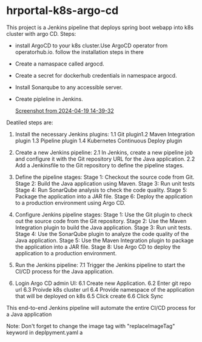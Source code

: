 # hrportal-k8s-argo-cd
This project is a Jenkins pipeline that deploys spring boot webapp into k8s cluster with argo CD. 
Steps: 
- install ArgoCD to your k8s cluster.Use ArgoCD operator from operatorhub.io. follow the installation steps in there
- Create a namaspace called argocd.
- Create a secret for dockerhub credentials in namespace argocd.
- Install Sonarqube to any accessible server. 
- Create pipleline in Jenkins.

  [Screenshot from 2024-04-19 14-39-32](https://github.com/xsantq/hrportal-k8s-argo-cd/assets/37873784/99fb71ab-9f3a-4928-b8f6-e9567d49af64)


Deatiled steps are: 

1. Install the necessary Jenkins plugins:
     1.1 Git plugin1.2 Maven Integration plugin
     1.3 Pipeline plugin
     1.4 Kubernetes Continuous Deploy plugin

3. Create a new Jenkins pipeline:
     2.1 In Jenkins, create a new pipeline job and configure it with the Git repository URL for the Java application.
     2.2 Add a Jenkinsfile to the Git repository to define the pipeline stages.

4. Define the pipeline stages:
      Stage 1: Checkout the source code from Git.
      Stage 2: Build the Java application using Maven.
      Stage 3: Run unit tests
      Stage 4: Run SonarQube analysis to check the code quality.
      Stage 5: Package the application into a JAR file.
      Stage 6: Deploy the application to a production environment using Argo CD.

5. Configure Jenkins pipeline stages:
      Stage 1: Use the Git plugin to check out the source code from the Git repository.
      Stage 2: Use the Maven Integration plugin to build the Java application.
      Stage 3: Run unit tests.
      Stage 4: Use the SonarQube plugin to analyze the code quality of the Java application.
      Stage 5: Use the Maven Integration plugin to package the application into a JAR file.
      Stage 8: Use Argo CD to deploy the application to a production environment.


7. Run the Jenkins pipeline:
      7.1 Trigger the Jenkins pipeline to start the CI/CD process for the Java application.

8. Login Argo CD admin UI:
     6.1 Create new Application.
     6.2 Enter git repo url
     6.3 Proivde k8s cluster url
     6.4 Provide namespace of the application that will be deployed on k8s
     6.5 Click create
     6.6 Click Sync
   
This end-to-end Jenkins pipeline will automate the entire CI/CD process for a Java application

Note: Don't forget to change the image tag with "replaceImageTag" keyword in deplpyment.yaml a

